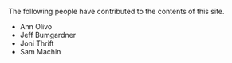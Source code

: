 The following people have contributed to the contents of this site.

- Ann Olivo
- Jeff Bumgardner
- Joni Thrift
- Sam Machin
